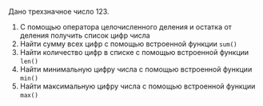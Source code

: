 Дано трехзначное число 123.

1. С помощью оператора целочисленного деления и остатка от деления получить список цифр числа
2. Найти сумму всех цифр с помощью встроенной функции `sum()`
3. Найти количество цифр в списке с помощью встроенной функции `len()`
4. Найти минимальную цифру числа с помощью встроенной функции `min()`
5. Найти максимальную цифру числа с помощью встроенной функции `max()`
